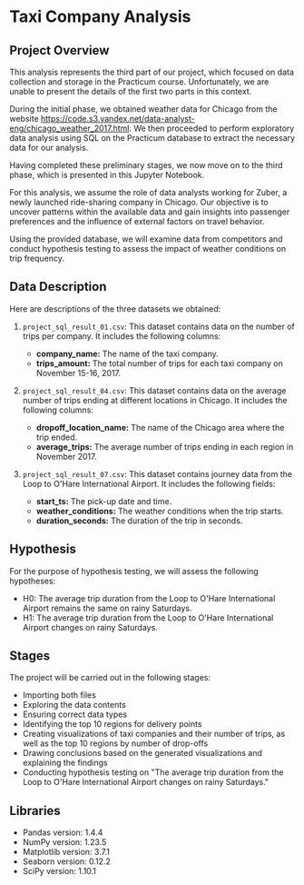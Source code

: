 # Taxi Company Analysis

## Project Overview

This analysis represents the third part of our project, which focused on data collection and storage in the Practicum course. Unfortunately, we are unable to present the details of the first two parts in this context.

During the initial phase, we obtained weather data for Chicago from the website https://code.s3.yandex.net/data-analyst-eng/chicago_weather_2017.html. We then proceeded to perform exploratory data analysis using SQL on the Practicum database to extract the necessary data for our analysis.

Having completed these preliminary stages, we now move on to the third phase, which is presented in this Jupyter Notebook.

For this analysis, we assume the role of data analysts working for Zuber, a newly launched ride-sharing company in Chicago. Our objective is to uncover patterns within the available data and gain insights into passenger preferences and the influence of external factors on travel behavior.

Using the provided database, we will examine data from competitors and conduct hypothesis testing to assess the impact of weather conditions on trip frequency.


## Data Description

Here are descriptions of the three datasets we obtained:

1. `project_sql_result_01.csv`: This dataset contains data on the number of trips per company. It includes the following columns:
   - **company_name:** The name of the taxi company.
   - **trips_amount:** The total number of trips for each taxi company on November 15-16, 2017.

2. `project_sql_result_04.csv`: This dataset contains data on the average number of trips ending at different locations in Chicago. It includes the following columns:
   - **dropoff_location_name:** The name of the Chicago area where the trip ended.
   - **average_trips:** The average number of trips ending in each region in November 2017.

3. `project_sql_result_07.csv`: This dataset contains journey data from the Loop to O'Hare International Airport. It includes the following fields:
   - **start_ts:** The pick-up date and time.
   - **weather_conditions:** The weather conditions when the trip starts.
   - **duration_seconds:** The duration of the trip in seconds.
     

## Hypothesis

For the purpose of hypothesis testing, we will assess the following hypotheses:
- H0: The average trip duration from the Loop to O'Hare International Airport remains the same on rainy Saturdays.
- H1: The average trip duration from the Loop to O'Hare International Airport changes on rainy Saturdays.

## Stages

The project will be carried out in the following stages:
- Importing both files
- Exploring the data contents
- Ensuring correct data types
- Identifying the top 10 regions for delivery points
- Creating visualizations of taxi companies and their number of trips, as well as the top 10 regions by number of drop-offs
- Drawing conclusions based on the generated visualizations and explaining the findings
- Conducting hypothesis testing on "The average trip duration from the Loop to O'Hare International Airport changes on rainy Saturdays."


## Libraries
- Pandas version: 1.4.4
- NumPy version: 1.23.5
- Matplotlib version: 3.7.1
- Seaborn version: 0.12.2
- SciPy version: 1.10.1
